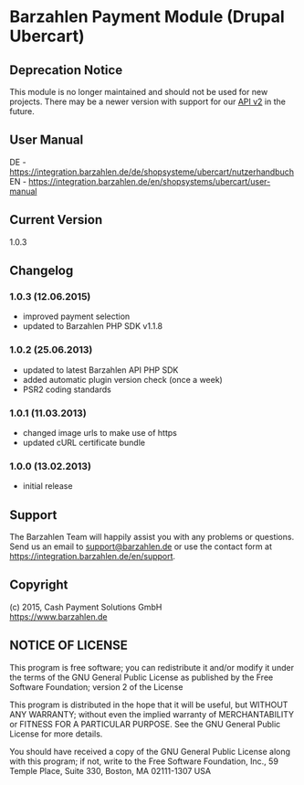 # Barzahlen Payment Module (Drupal Ubercart)

## Deprecation Notice
This module is no longer maintained and should not be used for new projects. There may be a newer version with support for our [API v2](https://docs.barzahlen.de/api/v2/) in the future.

## User Manual
DE - https://integration.barzahlen.de/de/shopsysteme/ubercart/nutzerhandbuch  
EN - https://integration.barzahlen.de/en/shopsystems/ubercart/user-manual

## Current Version
1.0.3

## Changelog

### 1.0.3 (12.06.2015)
* improved payment selection
* updated to Barzahlen PHP SDK v1.1.8

### 1.0.2 (25.06.2013)
* updated to latest Barzahlen API PHP SDK
* added automatic plugin version check (once a week)
* PSR2 coding standards

### 1.0.1 (11.03.2013)
* changed image urls to make use of https
* updated cURL certificate bundle

### 1.0.0 (13.02.2013)
* initial release

## Support
The Barzahlen Team will happily assist you with any problems or questions. Send us an email to support@barzahlen.de or use the contact form at https://integration.barzahlen.de/en/support.

## Copyright
(c) 2015, Cash Payment Solutions GmbH  
https://www.barzahlen.de

## NOTICE OF LICENSE
This program is free software; you can redistribute it and/or modify it under the terms of the GNU General Public License as published by the Free Software Foundation; version 2 of the License

This program is distributed in the hope that it will be useful, but WITHOUT ANY WARRANTY; without even the implied warranty of MERCHANTABILITY or FITNESS FOR A PARTICULAR PURPOSE. See the GNU General Public License for more details.

You should have received a copy of the GNU General Public License along with this program; if not, write to the Free Software Foundation, Inc., 59 Temple Place, Suite 330, Boston, MA 02111-1307 USA
